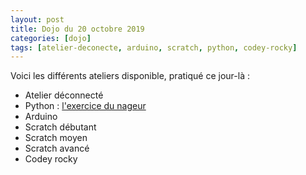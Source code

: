```yaml
---
layout: post
title: Dojo du 20 octobre 2019
categories: [dojo]
tags: [atelier-deconecte, arduino, scratch, python, codey-rocky]
---
```


Voici les différents ateliers disponible, pratiqué ce jour-là :

* Atelier déconnecté
* Python : [l'exercice du nageur](https://drive.google.com/drive/u/0/folders/17XS0ZSEHOYhO4-jarHxKN1jsKm8tZ8OW)
* Arduino
* Scratch débutant
* Scratch moyen
* Scratch avancé
* Codey rocky


